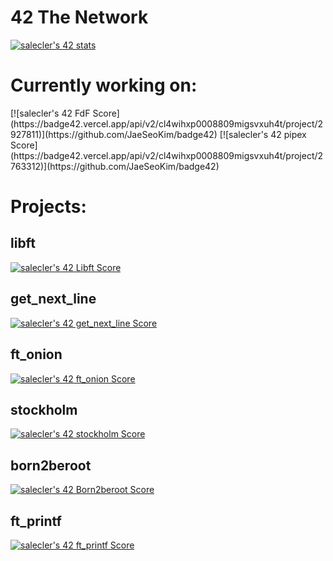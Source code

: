 # 42 The Network
[![salecler's 42 stats](https://badge42.vercel.app/api/v2/cl4wihxp0008809migsvxuh4t/stats?cursusId=21&coalitionId=65)](https://profile.intra.42.fr/users/salecler)


<h1>Currently working on:</h1>
  [![salecler's 42 FdF Score](https://badge42.vercel.app/api/v2/cl4wihxp0008809migsvxuh4t/project/2927811)](https://github.com/JaeSeoKim/badge42)
  [![salecler's 42 pipex Score](https://badge42.vercel.app/api/v2/cl4wihxp0008809migsvxuh4t/project/2763312)](https://github.com/JaeSeoKim/badge42)
 <h1> Projects:</h1>
<h2>libft</h2> <a href="[https://profile.intra.42.fr/users/salecler](https://projects.intra.42.fr/projects/42cursus-libft/projects_users/2620025)](https://projects.intra.42.fr/projects/42cursus-libft/projects_users/2620025)" target=”blank”><img src="https://badge42.vercel.app/api/v2/cl4wihxp0008809migsvxuh4t/project/2620025" alt="salecler's 42 Libft Score" target=”_blank”/></a>

<h2>get_next_line</h2><a href="[https://github.com/JaeSeoKim/badge42](https://profile.intra.42.fr/users/salecler)" target=”_blank”><img src="https://badge42.vercel.app/api/v2/cl4wihxp0008809migsvxuh4t/project/2643043" alt="salecler's 42 get_next_line Score" /></a>

<h2>ft_onion</h2><a href="[https://github.com/JaeSeoKim/badge42](https://profile.intra.42.fr/users/salecler)" target=”_blank”><img src="https://badge42.vercel.app/api/v2/cl4wihxp0008809migsvxuh4t/project/2659852" alt="salecler's 42 ft_onion Score" /></a>

<h2>stockholm</h2><a href="[https://github.com/JaeSeoKim/badge42](https://profile.intra.42.fr/users/salecler)" target=”_blank”><img src="https://badge42.vercel.app/api/v2/cl4wihxp0008809migsvxuh4t/project/2668180" alt="salecler's 42 stockholm Score" /></a>

<h2>born2beroot</h2><a href="https://github.com/salecler/born2beroot"><img src="https://badge42.vercel.app/api/v2/cl4wihxp0008809migsvxuh4t/project/2721302" alt="salecler's 42 Born2beroot Score" /></a>

<h2>ft_printf</h2><a href="https://github.com/salecler/ft_printf"><img src="https://badge42.vercel.app/api/v2/cl4wihxp0008809migsvxuh4t/project/2649419" alt="salecler's 42 ft_printf Score" /></a>
